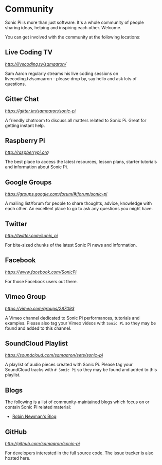 # Community

Sonic Pi is more than just software. It's a whole community of people sharing ideas, helping  and inspiring each other. Welcome.

You can get involved with the community at the following locations:

## Live Coding TV
*<http://livecoding.tv/samaaron/>*

Sam Aaron regularly streams his live coding sessions on livecoding.tv/samaaron - please drop by, say hello and ask lots of questions.

## Gitter Chat
*<https://gitter.im/samaaron/sonic-pi>*

A friendly chatroom to discuss all matters related to Sonic Pi. Great for getting instant help.

## Raspberry Pi
*<http://raspberrypi.org>*

The best place to access the latest resources, lesson plans, starter tutorials and information about Sonic Pi.

## Google Groups
*<https://groups.google.com/forum/#!forum/sonic-pi>*

A mailing list/forum for people to share thoughts, advice, knowledge with each other. An excellent place to go to ask any questions you might have.

## Twitter
*<http://twitter.com/sonic_pi>*

For bite-sized chunks of the latest Sonic Pi news and information.

## Facebook
*<https://www.facebook.com/SonicPi>*

For those Facebook users out there.

## Vimeo Group
*<https://vimeo.com/groups/287093>*

A Vimeo channel dedicated to Sonic Pi performances, tutorials and
examples. Please also tag your Vimeo videos with `Sonic Pi` so they may
be found and added to this channel.

## SoundCloud Playlist
*<https://soundcloud.com/samaaron/sets/sonic-pi>*

A playlist of audio pieces created with Sonic Pi. Please tag your
SoundCloud tracks with `# Sonic Pi` so they may be found and added to
this playlist.

## Blogs

The following is a list of community-maintained blogs which focus on or
contain Sonic Pi related material:

* [Robin Newman's Blog](https://rbnrpi.wordpress.com)

## GitHub
*<http://github.com/samaaron/sonic-pi>*

For developers interested in the full source code. The issue tracker is also hosted here.
